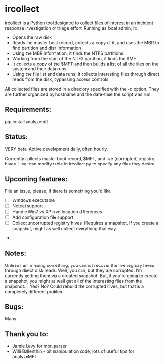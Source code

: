 ircollect
=========

ircollect is a Python tool designed to collect files of interest in an incident response investigation
or triage effort. Running as local admin, it:

* Opens the raw disk
* Reads the master boot record, collects a copy of it, and uses the MBR to find partition and disk information
* Using the MBR information, it finds the NTFS partitions.
* Working from the start of the NTFS partition, it finds the $MFT
* It collects a copy of the $MFT and then builds a list of all the files on the system and their data runs
* Using the file list and data runs, it collects interesting files through direct reads from the disk,
bypassing access controls.

All collected files are stored in a directory specified with the -d option. They are further organized by
hostname and the date-time the script was run.

Requirements:
-------------

pip install analyzemft

Status:
-------

VERY beta. Active development daily, often hourly.

Currently collects master boot record, $MFT, and live (corrupted) registry hives. User can modify table in ircollect.py
to specify any files they desire. 

Upcoming features:
------------------

File an issue, please, if there is something you'd like.

- [ ] Windows executable
- [ ] Netcat support
- [ ] Handle Win7 vs XP hive location differences
- [ ] Add configuration file support
- [ ] Collect uncorrupted registry hives. (Requires a snapshot. If you create a snapshot, might as well collect everything that way.
- 

Notes:
------

Unless I am missing something, you cannot recover the live registry hives through direct disk reads. Well, you can,
but they are corrupted. I'm currently getting them via a created snapshot. But, if you're going to create a snapshot,
you might as well get all of the interesting files from the snapshot.... Yes? No? Could rebuild the corrupted hives,
but that is a completely different problem.

Bugs:
-----

Many

Thank you to:
-------------

* Jamie Levy for mbr_parser
* Willi Ballenthin - bit manipulation code, lots of useful tips for analyzeMFT
